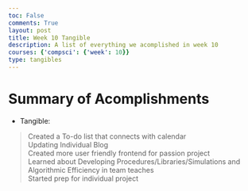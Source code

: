 ```yaml
---
toc: False
comments: True
layout: post
title: Week 10 Tangible
description: A list of everything we acomplished in week 10
courses: {'compsci': {'week': 10}}
type: tangibles
---
```


# Summary of Acomplishments

- Tangible:

> Created a To-do list that connects with calendar<br>
> Updating Individual Blog<br>
> Created more user friendly frontend for passion project <br>
> Learned about Developing Procedures/Libraries/Simulations and Algorithmic Efficiency in team teaches <br>
> Started prep for individual project
